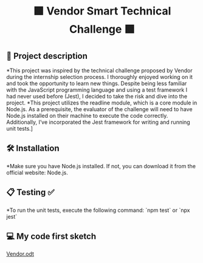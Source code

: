 <h1 align="center"> 🟩 Vendor Smart Technical Challenge 🟩 </h1>

<h2> 📝 Project description </h2>
*This project was inspired by the technical challenge proposed by Vendor during the internship selection process. I thoroughly enjoyed working on it and took the opportunity to learn new things. Despite being less familiar with the JavaScript programming language and using a test framework I had never used before (Jest), I decided to take the risk and dive into the project.
*This project utilizes the readline module, which is a core module in Node.js. As a prerequisite, the evaluator of the challenge will need to have Node.js installed on their machine to execute the code correctly. Additionally, I’ve incorporated the Jest framework for writing and running unit tests.]

<h2> 🛠️ Installation </h2>
*Make sure you have Node.js installed. If not, you can download it from the official website: Node.js.

<h2> 📋 Testing ✅ </h2>
*To run the unit tests, execute the following command:
`npm test`
or
`npx jest`

<h2> 💻 My code first sketch </h2>

[Vendor.odt](https://github.com/user-attachments/files/16072564/Vendor.odt)


